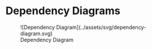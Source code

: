 # Dependency Diagrams

<div class="grid cards" markdown>
<figure class="card" markdown>
![Dependency Diagram](../assets/svg/dependency-diagram.svg)
<figcaption>Dependency Diagram</figcaption>
</figure>
</div>
